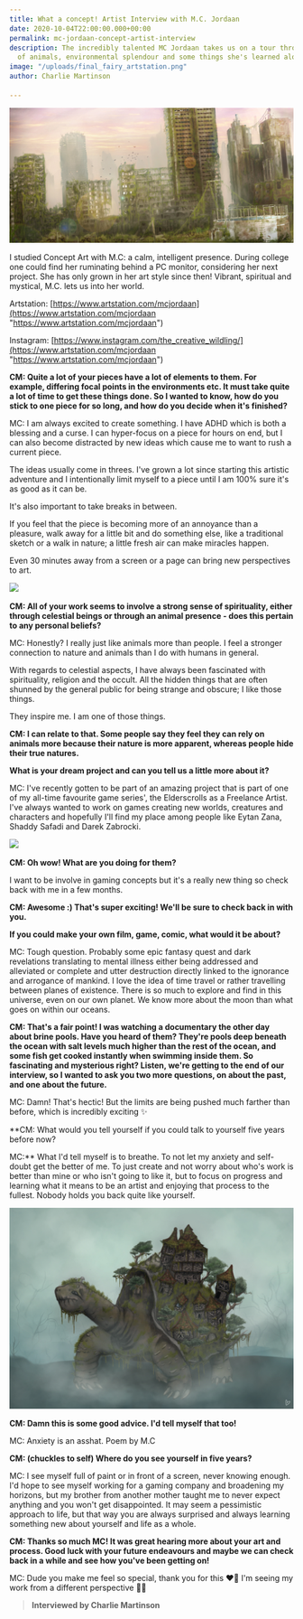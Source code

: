 ```yaml
---
title: What a concept! Artist Interview with M.C. Jordaan
date: 2020-10-04T22:00:00.000+00:00
permalink: mc-jordaan-concept-artist-interview
description: The incredibly talented MC Jordaan takes us on a tour through her love
  of animals, environmental splendour and some things she's learned along the way.
image: "/uploads/final_fairy_artstation.png"
author: Charlie Martinson

---
```

![](/uploads/enviro_play.jpg)

I studied Concept Art with M.C: a calm, intelligent presence. During college one could find her ruminating behind a PC monitor, considering her next project. She has only grown in her art style since then! Vibrant, spiritual and mystical, M.C. lets us into her world.

Artstation: [https://www.artstation.com/mcjordaan](https://www.artstation.com/mcjordaan "https://www.artstation.com/mcjordaan")

Instagram: [https://www.instagram.com/the_creative_wildling/](https://www.artstation.com/mcjordaan "https://www.artstation.com/mcjordaan")

**CM: Quite a lot of your pieces have a lot of elements to them. For example, differing focal points in the environments etc. It must take quite a lot of time to get these things done. So I wanted to know, how do you stick to one piece for so long, and how do you decide when it's finished?**

MC: I am always excited to create something. I have ADHD which is both a blessing and a curse. I can hyper-focus on a piece for hours on end, but I can also become distracted by new ideas which cause me to want to rush a current piece.

The ideas usually come in threes. I've grown a lot since starting this artistic adventure and I intentionally limit myself to a piece until I am 100% sure it's as good as it can be.

It's also important to take breaks in between.

If you feel that the piece is becoming more of an annoyance than a pleasure, walk away for a little bit and do something else, like a traditional sketch or a walk in nature; a little fresh air can make miracles happen.

Even 30 minutes away from a screen or a page can bring new perspectives to art.

![](/uploads/shark_study.png)

**CM: All of your work seems to involve a strong sense of spirituality, either through celestial beings or through an animal presence - does this pertain to any personal beliefs?**

MC: Honestly? I really just like animals more than people. I feel a stronger connection to nature and animals than I do with humans in general.

With regards to celestial aspects, I have always been fascinated with spirituality, religion and the occult. All the hidden things that are often shunned by the general public for being strange and obscure; I like those things.

They inspire me. I am one of those things.

**CM: I can relate to that. Some people say they feel they can rely on animals more because their nature is more apparent, whereas people hide their true natures.**

**What is your dream project and can you tell us a little more about it?**

MC: I've recently gotten to be part of an amazing project that is part of one of my all-time favourite game series', the Elderscrolls as a Freelance Artist. I've always wanted to work on games creating new worlds, creatures and characters and hopefully I'll find my place among people like Eytan Zana, Shaddy Safadi and Darek Zabrocki.

![](/uploads/final_fairy_artstation.png)

**CM: Oh wow! What are you doing for them?**

I want to be involve in gaming concepts but it's a really new thing so check back with me in a few months.

**CM: Awesome :) That's super exciting! We'll be sure to check back in with you.**

**If you could make your own film, game, comic, what would it be about?**

MC: Tough question. Probably some epic fantasy quest and dark revelations translating to mental illness either being addressed and alleviated or complete and utter destruction directly linked to the ignorance and arrogance of mankind. I love the idea of time travel or rather travelling between planes of existence. There is so much to explore and find in this universe, even on our own planet. We know more about the moon than what goes on within our oceans.

**CM: That's a fair point! I was watching a documentary the other day about brine pools. Have you heard of them? They're pools deep beneath the ocean with salt levels much higher than the rest of the ocean, and some fish get cooked instantly when swimming inside them. So fascinating and mysterious right? Listen, we're getting to the end of our interview, so I wanted to ask you two more questions, on about the past, and one about the future.**

MC: Damn! That's hectic! But the limits are being pushed much farther than before, which is incredibly exciting ✨

\**CM: What would you tell yourself if you could talk to yourself five years before now?

MC:** What I'd tell myself is to breathe. To not let my anxiety and self-doubt get the better of me. To just create and not worry about who's work is better than mine or who isn't going to like it, but to focus on progress and learning what it means to be an artist and enjoying that process to the fullest. Nobody holds you back quite like yourself.

![](/uploads/morla_mood.jpg)

**CM: Damn this is some good advice. I'd tell myself that too!**

MC: Anxiety is an asshat. Poem by M.C

**CM: (chuckles to self) Where do you see yourself in five years?**

MC: I see myself full of paint or in front of a screen, never knowing enough. I'd hope to see myself working for a gaming company and broadening my horizons, but my brother from another mother taught me to never expect anything and you won't get disappointed. It may seem a pessimistic approach to life, but that way you are always surprised and always learning something new about yourself and life as a whole.

**CM: Thanks so much MC! It was great hearing more about your art and process. Good luck with your future endeavours and maybe we can check back in a while and see how you've been getting on!**

MC: Dude you make me feel so special, thank you for this ❤️🌸 I'm seeing my work from a different perspective 🕺🏻

> **Interviewed by Charlie Martinson**
